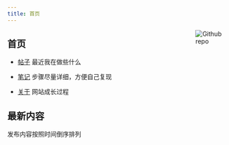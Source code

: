 ```yaml
---
title: 首页
---
```


[<img src="https://simpleicons.org/icons/github.svg" style="max-width:15%;min-width:40px;float:right;" alt="Github repo" />](https://www.github.com)

## 首页

- [帖子](/post/) 最近我在做些什么

- [笔记](/note/) 步骤尽量详细，方便自己复现

- [关于](/about/) 网站成长过程

## 最新内容

发布内容按照时间倒序排列